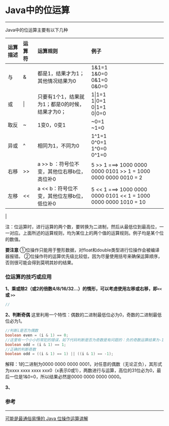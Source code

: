 # Java中的位运算

---

Java中的位运算主要有以下几种

| 运算描述 | 运算符 | 运算规则 | 例子 |
| :--- | :--- | :--- | :--- |
| 与 | & | 都是1，结果才为1；其他情况结果为0 | 1&1=1<br>1&0=0<br>0&1=0<br>0&0=0 |
| 或 | \| | 只要有1个1，结果就为1；都是0的时候，结果才为0； | 1\|1=1<br>1\|0=1<br>0\|1=1<br>0\|0=0 |
| 取反 | ~ | 1变0，0变1 | ~0=1<br>~1=0 |
| 异或 | ^ | 相同为1，不同为0 | 1^1=1<br>0^0=1<br>1^0=0<br>0^1=0 |
| 右移 | &gt;&gt; | a &gt;&gt; b ：符号位不变，其他位右移b位，高位补0 |  5 >> 1 ===>  1000 0000 0000 0101 >> 1  = 1000 0000 0000 0010 = 2<br>|
| 左移 |<<  |a << b：符号位不变，其他位左移b位，低位补0  | 5 << 1 ===>  1000 0000 0000 0101 << 1  = 1000 0000 0000 1010 = 10
|

注：位运算时，进行运算的两个数，要转换为二进制，然后从最低位到最高位，一一对应。上面所述的运算规则，均为某位上的两个值的运算规则。例子均是某个位的数值。

**要注意**
①位操作只能用于整形数据，对float和double类型进行位操作会被编译器报错。
②位操作符的运算优先级比较低，因为尽量使用括号来确保运算顺序，否则很可能会得到莫明其妙的结果。

### 位运算的技巧或应用

**1、乘或除2（或2的倍数4/8/16/32...）的情形，可以考虑使用左移或右移，即`<<`或 `>>`**
```java
//
```


**2、判断奇偶**
这里利用一个特性：偶数的二进制最低位必为0，奇数的二进制最低位必为1。
```java
//判断i是否为偶数
boolean even = (i & 1) == 0;
//这里有一个小小的常犯的错误，如下代码判断是否为奇数是有问题的：负的奇数运算结果为-1。
boolean odd = (i & 1) == 1;
//正确的判断奇数
boolean odd = ((i & 1) == 1) || ((i & 1) == -1);
```
解释：1的二进制为0000 0000 0000 0001，对任意的偶数（无论正负），其形式为xxxx xxxx xxxx xxx0（x表示0或1），两数进行与运算，高位的31位必为0，最后一位是1&0=0，所以结果必然是0000 0000 0000 0000。

**3、**







### 参考
---
[可能是最通俗易懂的 Java 位操作运算讲解](https://juejin.im/entry/58f9b6118d6d8100588060d6)